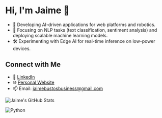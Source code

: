 # Hi, I'm Jaime 👋
- 🔭 Developing AI-driven applications for web platforms and robotics.
- 🌱 Focusing on NLP tasks (text classification, sentiment analysis) and deploying scalable machine learning models.
- 🛠️ Experimenting with Edge AI for real-time inference on low-power devices. 


## Connect with Me
- 💼 [LinkedIn](https://linkedin.com/in/jaimebustosjr)  
- 🌐 [Personal Website](https://jaimebustos.com)  
- 📫 Email: jaimebustosbusiness@gmail.com

![Jaime's GitHub Stats](https://github-readme-stats.vercel.app/api?username=jaimebustosjr&show_icons=true&theme=radical)


![Python](https://img.shields.io/badge/Python-3.8-blue)
